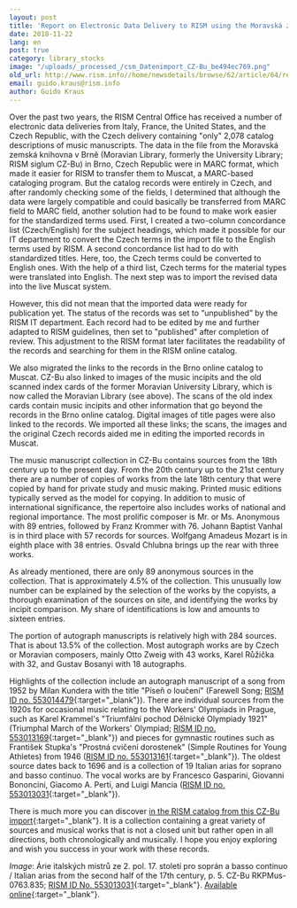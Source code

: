 ```yaml
---
layout: post
title: 'Report on Electronic Data Delivery to RISM using the Moravská zemská knihovna v Brně (Moravian Library; CZ-Bu) as an example: Requirements, Procedure, and Description of the Collection'
date: 2018-11-22
lang: en
post: true
category: library_stocks
image: "/uploads/_processed_/csm_Datenimport_CZ-Bu_be494ec769.png"
old_url: http://www.rism.info//home/newsdetails/browse/62/article/64/report-on-electronic-data-delivery-to-rism-using-the-moravska-zemska-knihovna-v-brne-moravian-libra.html
email: guido.kraus@rism.info
author: Guido Kraus
---
```



Over the past two years, the RISM Central Office has received a number of electronic data deliveries from Italy, France, the United States, and the Czech Republic, with the Czech delivery containing "only" 2,078 catalog descriptions of music manuscripts. The data in the file from the Moravská zemská knihovna v Brně (Moravian Library, formerly the University Library; RISM siglum CZ-Bu) in Brno, Czech Republic were in MARC format, which made it easier for RISM to transfer them to Muscat, a MARC-based cataloging program. But the catalog records were entirely in Czech, and after randomly checking some of the fields, I determined that although the data were largely compatible and could basically be transferred from MARC field to MARC field, another solution had to be found to make work easier for the standardized terms used. First, I created a two-column concordance list (Czech/English) for the subject headings, which made it possible for our IT department to convert the Czech terms in the import file to the English terms used by RISM. A second concordance list had to do with standardized titles. Here, too, the Czech terms could be converted to English ones. With the help of a third list, Czech terms for the material types were translated into English. The next step was to import the revised data into the live Muscat system.

However, this did not mean that the imported data were ready for publication yet. The status of the records was set to “unpublished” by the RISM IT department. Each record had to be edited by me and further adapted to RISM guidelines, then set to "published" after completion of review. This adjustment to the RISM format later facilitates the readability of the records and searching for them in the RISM online catalog.

We also migrated the links to the records in the Brno online catalog to Muscat. CZ-Bu also linked to images of the music incipits and the old scanned index cards of the former Moravian University Library, which is now called the Moravian Library (see above). The scans of the old index cards contain music incipits and other information that go beyond the records in the Brno online catalog. Digital images of title pages were also linked to the records. We imported all these links; the scans, the images and the original Czech records aided me in editing the imported records in Muscat.

The music manuscript collection in CZ-Bu contains sources from the 18th century up to the present day. From the 20th century up to the 21st century there are a number of copies of works from the late 18th century that were copied by hand for private study and music making. Printed music editions typically served as the model for copying. In addition to music of international significance, the repertoire also includes works of national and regional importance. The most prolific composer is Mr. or Ms. Anonymous with 89 entries, followed by Franz Krommer with 76. Johann Baptist Vanhal is in third place with 57 records for sources. Wolfgang Amadeus Mozart is in eighth place with 38 entries. Osvald Chlubna brings up the rear with three works.

As already mentioned, there are only 89 anonymous sources in the collection. That is approximately 4.5% of the collection. This unusually low number can be explained by the selection of the works by the copyists, a thorough examination of the sources on site, and identifying the works by incipit comparison. My share of identifications is low and amounts to sixteen entries.

The portion of autograph manuscripts is relatively high with 284 sources. That is about 13.5% of the collection. Most autograph works are by Czech or Moravian composers, mainly Otto Zweig with 43 works, Karel Růžička with 32, and Gustav Bosanyi with 18 autographs.

Highlights of the collection include an autograph manuscript of a song from 1952 by Milan Kundera with the title "Píseň o loučení" (Farewell Song; [RISM ID no. 553014479](https://opac.rism.info/search?id=553014479&View=rism&Language=en){:target="_blank"}). There are individual sources from the 1920s for occasional music relating to the Workers' Olympiads in Prague, such as Karel Krammel's "Triumfální pochod Dělnické Olympiady 1921" (Triumphal March of the Workers' Olympiad; [RISM ID no. 553013169](https://opac.rism.info/search?id=553013169&View=rism&Language=en){:target="_blank"}) and pieces for gymnastic routines such as František Stupka's "Prostná cvičení dorostenek" (Simple Routines for Young Athletes) from 1946 ([RISM ID no. 553013161](https://opac.rism.info/search?id=553013161&View=rism&Language=en){:target="_blank"}). The oldest source dates back to 1696 and is a collection of 19 Italian arias for soprano and basso continuo. The vocal works are by Francesco Gasparini, Giovanni Bononcini, Giacomo A. Perti, and Luigi Mancia ([RISM ID no. 553013031](https://opac.rism.info/search?id=553013031&View=rism&Language=en){:target="_blank"}).

There is much more you can discover [in the RISM catalog from this CZ-Bu import](https://opac.rism.info/search?siglum=CZ-Bu&Language=en){:target="_blank"}. It is a collection containing a great variety of sources and musical works that is not a closed unit but rather open in all directions, both chronologically and musically. I hope you enjoy exploring and wish you success in your work with these records.

_Image_: Árie italských mistrů ze 2. pol. 17. století pro soprán a basso continuo / Italian arias from the second half of the 17th century, p. 5. CZ-Bu RKPMus-0763.835; [RISM ID No. 553013031](https://opac.rism.info/search?id=553013031&View=rism&Language=en){:target="_blank"}. [Available online](http://www.digitalniknihovna.cz/mzk/view/uuid:87aea16e-b81c-41eb-890f-1756110e822e?page=uuid:19842e34-37f3-41b1-82b6-e55597d3d33e){:target="_blank"}.

<script type="text/javascript">var switchTo5x=true;</script><script type="text/javascript" src="http://w.sharethis.com/button/buttons.js"></script><script type="text/javascript">stLight.options({publisher: "9b601438-1ce1-49d8-bfd7-9cff5df54c17", doNotHash: false, doNotCopy: false, hashAddressBar: false});</script>
